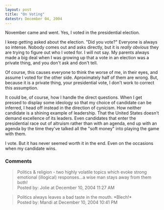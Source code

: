 ```yaml
---
layout: post
title: "On Voting"
datestr: December 04, 2004
---
```


November came and went.  Yes, I voted in the presidential election.

I keep getting asked about the election.  "Did you vote?"  Everyone is always so intense.  Nobody comes out and asks directly, but it is *really obvious* they are trying to figure out who I voted for.  I will not say.  My parents always made a big deal when I was growing up that a vote in an election was a private thing, and you don't ask and don't tell.

Of course, this causes everyone to think the worse of me, in their eyes, and assume I voted for the other side.  Aproximately half of them are wrong.  But, because it is a private thing, your presidential vote, I don't work to correct this assumption.

It could be, of course, how I handle the direct questions.  When I get pressed to display some ideology so that my choice of candidate can be inferred, I head off instead in the direction of cynicism.  How neither candidate is a shining example of leadership.  That the United States doesn't demand excellence of its leaders.  Even candidates that enter the presidential race out of altruism rather than with an agenda, end up with an agenda by the time they've talked all the "soft money" into playing the game with them.

I vote.  But it has never seemed worth it in the end.  Even on the occasions when my candidate wins.

### Comments

<blockquote>
Politics & religion - two highly volatile topics which evoke strong emotional (illogical) responses...a wise man stays away from them both!
<div class="post-meta">Posted by: Jolie at December 10, 2004 11:27 AM</div> </blockquote>

<blockquote>
Politics always leaves a bad taste in the mouth.  *Blech!*
<div class="post-meta">Posted by: Mandi at December 10, 2004 10:41 PM</div> </blockquote>

